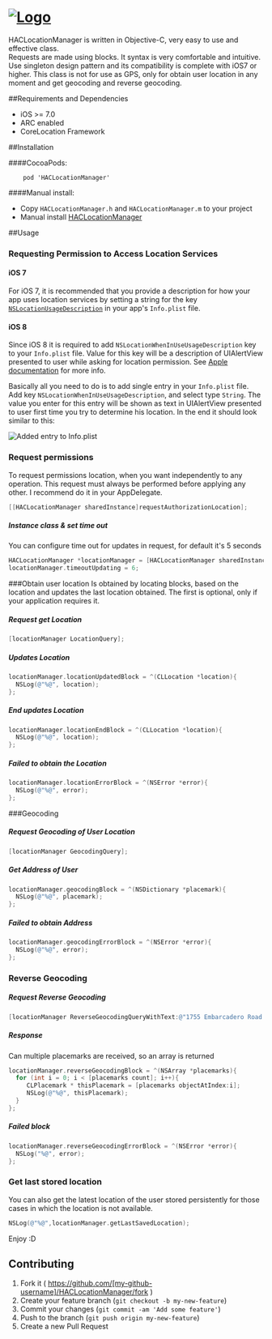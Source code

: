 # [![Logo](https://github.com/litoarias/HACLocationManager/blob/master/ExampleApp/github.png)](#)
HACLocationManager is written in Objective-C, very easy to use and effective class.  
Requests are made using blocks. It syntax is very comfortable and intuitive.
Use singleton design pattern and its compatibility is complete with iOS7 or higher.
This class is not for use as GPS, only for obtain user location in any moment and get geocoding and reverse geocoding.

##Requirements and Dependencies
- iOS >= 7.0
- ARC enabled
- CoreLocation Framework

##Installation

####CocoaPods:

    	pod 'HACLocationManager'

####Manual install:
- Copy `HACLocationManager.h` and `HACLocationManager.m` to your project
- Manual install [HACLocationManager](https://github.com/litoarias/HACLocationManager/#manual-install)

##Usage

### Requesting Permission to Access Location Services

#### iOS 7
For iOS 7, it is recommended that you provide a description for how your app uses location services by setting a string for the key [`NSLocationUsageDescription`](https://developer.apple.com/library/ios/documentation/General/Reference/InfoPlistKeyReference/Articles/CocoaKeys.html#//apple_ref/doc/uid/TP40009251-SW27) in your app's `Info.plist` file.

#### iOS 8
Since iOS 8 it is required to add `NSLocationWhenInUseUsageDescription` key to your `Info.plist` file. Value for this key will be a description of UIAlertView presented to user while asking for location  permission. See [Apple documentation](https://developer.apple.com/library/ios/documentation/corelocation/reference/CLLocationManager_Class/index.html#//apple_ref/occ/instm/CLLocationManager/requestWhenInUseAuthorization) for more info.

Basically all you need to do is to add single entry in your `Info.plist` file. Add key `NSLocationWhenInUseUsageDescription`, and select type `String`. The value you enter for this entry will be shown as text in UIAlertView presented to user first time you try to determine his location.
In the end it should look similar to this:

![Added entry to Info.plist](https://github.com/litoarias/HACLocationManager/blob/master/ExampleApp/Info_plist.png)

### Request permissions
To request permissions location, when you want independently to any operation. This request must always be performed before applying any other. I recommend do it in your AppDelegate.
```objective-c
[[HACLocationManager sharedInstance]requestAuthorizationLocation];
```
##### Instance class & set time out
You can configure time out for updates in request, for default it's 5 seconds
```objective-c
HACLocationManager *locationManager = [HACLocationManager sharedInstance];
locationManager.timeoutUpdating = 6;
```

###Obtain user location 
Is obtained by locating blocks, based on the location and updates the last location obtained. The first is optional, only if your application requires it.

##### Request get Location
```objective-c
[locationManager LocationQuery];
```
##### Updates Location
```objective-c
locationManager.locationUpdatedBlock = ^(CLLocation *location){
  NSLog(@"%@", location);
};
```
##### End updates Location
```objective-c
locationManager.locationEndBlock = ^(CLLocation *location){
  NSLog(@"%@", location);
};
```

##### Failed to obtain the Location
```objective-c
locationManager.locationErrorBlock = ^(NSError *error){
  NSLog(@"%@", error);
};
```
###Geocoding

##### Request Geocoding of User Location
```objective-c
[locationManager GeocodingQuery];
```
##### Get Address of User
```objective-c
locationManager.geocodingBlock = ^(NSDictionary *placemark){
  NSLog(@"%@", placemark);
};
```

##### Failed to obtain Address
```objective-c
locationManager.geocodingErrorBlock = ^(NSError *error){
  NSLog(@"%@", error);
};
```

### Reverse Geocoding
##### Request Reverse Geocoding
```objective-c
[locationManager ReverseGeocodingQueryWithText:@"1755 Embarcadero Road Palo Alto, CA 94303"];
```
##### Response
Can multiple placemarks are received, so an array is returned 
```objective-c
locationManager.reverseGeocodingBlock = ^(NSArray *placemarks){
  for (int i = 0; i < [placemarks count]; i++){
     CLPlacemark * thisPlacemark = [placemarks objectAtIndex:i];
     NSLog(@"%@", thisPlacemark);
  }
};
```
##### Failed block
```objective-c
locationManager.reverseGeocodingErrorBlock = ^(NSError *error){
  NSLog("%@", error);
};
```

### Get last stored location
You can also get the latest location of the user stored persistently for those cases in which the location is not available.
```objective-c
NSLog(@"%@",locationManager.getLastSavedLocation);
```

Enjoy :D

## Contributing

1. Fork it ( https://github.com/[my-github-username]/HACLocationManager/fork )
2. Create your feature branch (`git checkout -b my-new-feature`)
3. Commit your changes (`git commit -am 'Add some feature'`)
4. Push to the branch (`git push origin my-new-feature`)
5. Create a new Pull Request
